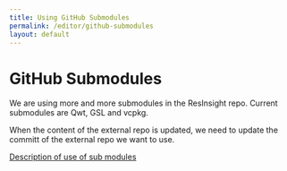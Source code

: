 ```yaml
---
title: Using GitHub Submodules
permalink: /editor/github-submodules
layout: default
---
```


# GitHub Submodules

We are using more and more submodules in the ResInsight repo. Current submodules are Qwt, GSL and vcpkg.

When the content of the external repo is updated, we need to update the committ of the external repo we want to use. 

[Description of use of sub modules ](https://www.vogella.com/tutorials/GitSubmodules/article.html#submodules_track)


